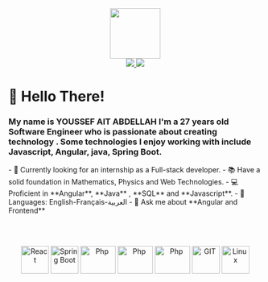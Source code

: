 <div id="header" align="center">
	<img src="https://media.giphy.com/media/M9gbBd9nbDrOTu1Mqx/giphy.gif" width="100"/>
	<div>
		<a href="https://www.linkedin.com/in/youssef-ait-abdellah/" target="_blank">
			<img src="https://img.shields.io/badge/LinkedIn-0077B5?style=for-the-badge&logo=linkedin&logoColor=white" />
		</a>
		<a href="youssef.aitabdd@gmail.com" target="_blank">
			<img src="https://img.shields.io/badge/Gmail-D14836?style=for-the-badge&logo=gmail&logoColor=white" />
		</a>	
	</div>
</div>
<h1>👋 Hello There!</h1>
<h3>
My name is YOUSSEF AIT ABDELLAH I'm a 27 years old Software Engineer who is passionate about creating technology . Some technologies I enjoy working with include Javascript, Angular, java, Spring Boot.
</h3>
- 🏦  Currently looking for an internship as a Full-stack developer.
- 📚 Have a solid foundation in Mathematics, Physics and Web Technologies.
- 💻 Proficient in **Angular**, **Java** , **SQL** and **Javascript**.
- 📖 Languages: English-Français-العربية
- 💬 Ask me about **Angular and Frontend**

<br/><br/>
<p align="center">
	<!--React-->
	<img src="https://www.vectorlogo.zone/logos/angular/angular-icon.svg" alt="React" width="55" height="55"/>
     	<!--Spring Boot-->
	<img src="https://www.vectorlogo.zone/logos/springio/springio-icon.svg" alt="Spring Boot" width="55" height="55"/>
	<!--PhP-->
	<img src="https://www.vectorlogo.zone/logos/php/php-ar21.svg" alt="Php" width="70" height="55"/>
	<!--MySQL-->
	<img src="https://www.vectorlogo.zone/logos/mysql/mysql-icon.svg" alt="Php" width="70" height="55"/>
	<!--MongoDB-->
	<img src="https://www.vectorlogo.zone/logos/mongodb/mongodb-icon.svg" alt="Php" width="70" height="55"/>
	<!--Git-->
	<img src="https://www.vectorlogo.zone/logos/git-scm/git-scm-icon.svg" alt="GIT" width="55" height="55"/> 
	<!--Linux-->
	<img src="https://www.vectorlogo.zone/logos/linux/linux-icon.svg" alt="Linux" width="55" height="55"/> 
</p>
